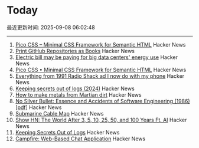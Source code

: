 # Today

最近更新时间: 2025-09-08 06:02:48

--- 
1. [Pico CSS – Minimal CSS Framework for Semantic HTML](https://picocss.com) Hacker News
2. [Print GitHub Repositories as Books](https://gitprint.me/) Hacker News
3. [Electric bill may be paying for big data centers' energy use](https://theconversation.com/how-your-electric-bill-may-be-paying-for-big-data-centers-energy-use-257794) Hacker News
4. [Pico CSS • Minimal CSS Framework for Semantic HTML](https://picocss.com) Hacker News
5. [Everything from 1991 Radio Shack ad I now do with my phone](https://www.trendingbuffalo.com/life/uncle-steves-buffalo/everything-from-1991-radio-shack-ad-now/) Hacker News
6. [Keeping secrets out of logs (2024)](https://allan.reyes.sh/posts/keeping-secrets-out-of-logs/) Hacker News
7. [How to make metals from Martian dirt](https://www.csiro.au/en/news/All/Articles/2025/August/Metals-out-of-martian-dirt) Hacker News
8. [No Silver Bullet: Essence and Accidents of Software Engineering (1986) [pdf]](https://www.cs.unc.edu/techreports/86-020.pdf) Hacker News
9. [Submarine Cable Map](https://www.submarinecablemap.com/) Hacker News
10. [Show HN: The World After 3, 5, 10, 25, 50, and 100 Years Ft. AI](https://www.mandar.cloud/blog.html) Hacker News
11. [Keeping Secrets Out of Logs](https://allan.reyes.sh/posts/keeping-secrets-out-of-logs/) Hacker News
12. [Campfire: Web-Based Chat Application](https://github.com/basecamp/once-campfire) Hacker News
